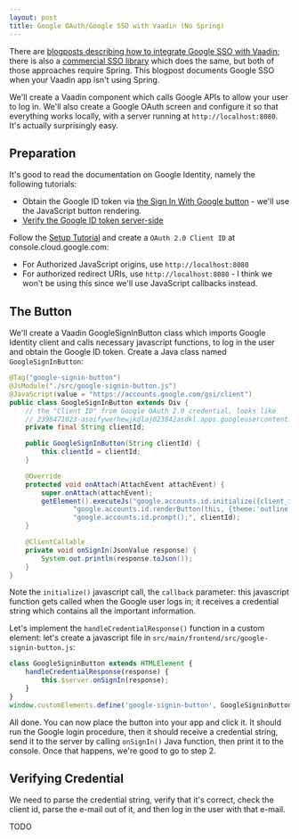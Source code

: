 ```yaml
---
layout: post
title: Google OAuth/Google SSO with Vaadin (No Spring)
---
```


There are [blogposts describing how to integrate Google SSO with Vaadin](https://vaadin.com/blog/oauth-2-and-google-sign-in-for-a-vaadin-application);
there is also a [commercial SSO library](https://vaadin.com/docs/latest/tools/sso) which
does the same, but both of those approaches require Spring. This blogpost documents
Google SSO when your Vaadin app isn't using Spring.

We'll create a Vaadin component which calls Google APIs to allow your user to log in.
We'll also create a Google OAuth screen and configure it so that everything works locally,
with a server running at `http://localhost:8080`. It's actually surprisingly easy.

## Preparation

It's good to read the documentation on Google Identity, namely the following tutorials:

* Obtain the Google ID token via [the Sign In With Google button](https://developers.google.com/identity/gsi/web/guides/display-button) -
  we'll use the JavaScript button rendering.
* [Verify the Google ID token server-side](https://developers.google.com/identity/gsi/web/guides/verify-google-id-token)

Follow the [Setup Tutorial](https://developers.google.com/identity/gsi/web/guides/get-google-api-clientid) and create
a `OAuth 2.0 Client ID` at console.cloud.google.com:

* For Authorized JavaScript origins, use `http://localhost:8080`
* For authorized redirect URIs, use `http://localhost:8080` - I think we won't be using this since
  we'll use JavaScript callbacks instead.

## The Button

We'll create a Vaadin GoogleSignInButton class which imports Google Identity client and calls
necessary javascript functions, to log in the user and obtain the Google ID token. Create a Java class named `GoogleSignInButton`:
```java
@Tag("google-signin-button")
@JsModule("./src/google-signin-button.js")
@JavaScript(value = "https://accounts.google.com/gsi/client")
public class GoogleSignInButton extends Div {
    // the "Client ID" from Google OAuth 2.0 credential, looks like
    // 2398471023-asoifywerhewjkdlaj023842asdkl.apps.googleusercontent.com
    private final String clientId;

    public GoogleSignInButton(String clientId) {
        this.clientId = clientId;
    }

    @Override
    protected void onAttach(AttachEvent attachEvent) {
        super.onAttach(attachEvent);
        getElement().executeJs("google.accounts.id.initialize({client_id: $0, callback: this.handleCredentialResponse.bind(this)});" +
                "google.accounts.id.renderButton(this, {theme:'outline', size:'large'});" +
                "google.accounts.id.prompt();", clientId);
    }

    @ClientCallable
    private void onSignIn(JsonValue response) {
        System.out.println(response.toJson());
    }
}
```
Note the `initialize()` javascript call, the `callback` parameter: this javascript function gets
called when the Google user logs in; it receives a credential string which contains
all the important information.

Let's implement the `handleCredentialResponse()` function in a custom element: let's
create a javascript file in `src/main/frontend/src/google-signin-button.js`:
```javascript
class GoogleSigninButton extends HTMLElement {
    handleCredentialResponse(response) {
        this.$server.onSignIn(response);
    }
}
window.customElements.define('google-signin-button', GoogleSigninButton);
```
All done. You can now place the button into your app and click it. It should run the Google login procedure,
then it should receive a credential string, send it to the server by calling `onSignIn()` Java
function, then print it to the console. Once that happens, we're good to go to step 2.

## Verifying Credential

We need to parse the credential string, verify that it's correct, check the client id,
parse the e-mail out of it, and then log in the user with that e-mail.

TODO
